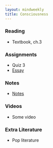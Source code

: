 ```yaml
---
layout: mindweekly
title: Consciousness
---
```


### Reading
+ Textbook, ch.3

### Assignments
+ Quiz 3
+ [Essay](essay)

### Notes
+ [Notes](notes)

### Videos
+ Some video

### Extra Literature
+ Pop literature
